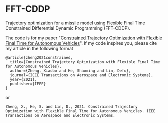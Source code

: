 # FFT-CDDP
Trajectory optimization for a missile model using Flexible Final Time Constrained Differential Dynamic Programming (FFT-CDDP).  

The code is for my paper "[Constrained Trajectory Optimization with Flexible Final Time for Autonomous Vehicles](https://ieeexplore.ieee.org/abstract/document/9582791)".
If my code inspires you, please cite my article in the following format  

````
@article{zheng2021constrained,
  title={Constrained Trajectory Optimization with Flexible Final Time for Autonomous Vehicles},
  author={Zheng, Xiaobo and He, Shaoming and Lin, Defu},
  journal={IEEE Transactions on Aerospace and Electronic Systems},
  year={2021},
  publisher={IEEE}
}
````

or

````
Zheng, X., He, S. and Lin, D., 2021. Constrained Trajectory Optimization with Flexible Final Time for Autonomous Vehicles. IEEE Transactions on Aerospace and Electronic Systems.
````

